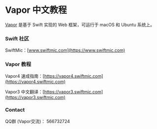 # Vapor 中文教程

[Vapor](https://vapor.codes) 是基于 Swift 实现的 Web 框架，可运行于 macOS 和 Ubuntu 系统上。

### Swift 社区

SwiftMic：[www.swiftmic.com](https://www.swiftmic.com)

### Vapor 教程

Vapor4 速成指南：[https://vapor4.swiftmic.com](https://vapor4.swiftmic.com)

Vapor3 中文翻译：[https://vapor3.swiftmic.com](https://vapor3.swiftmic.com)

### Contact

QQ群 (Vapor交流)： 566732724
